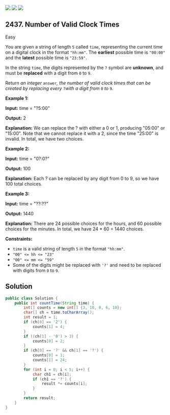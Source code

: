 [![](https://img.shields.io/github/stars/javadev/LeetCode-in-Java?label=Stars&style=flat-square)](https://github.com/javadev/LeetCode-in-Java)
[![](https://img.shields.io/github/forks/javadev/LeetCode-in-Java?label=Fork%20me%20on%20GitHub%20&style=flat-square)](https://github.com/javadev/LeetCode-in-Java/fork)
[![](https://img.shields.io/badge/-LeetCode%20in%20Kotlin-blue?style=flat-square)](https://github.com/javadev/LeetCode-in-Kotlin)

## 2437\. Number of Valid Clock Times

Easy

You are given a string of length `5` called `time`, representing the current time on a digital clock in the format `"hh:mm"`. The **earliest** possible time is `"00:00"` and the **latest** possible time is `"23:59"`.

In the string `time`, the digits represented by the `?` symbol are **unknown**, and must be **replaced** with a digit from `0` to `9`.

Return _an integer_ `answer`_, the number of valid clock times that can be created by replacing every_ `?`_with a digit from_ `0` _to_ `9`.

**Example 1:**

**Input:** time = "?5:00"

**Output:** 2

**Explanation:** We can replace the ? with either a 0 or 1, producing "05:00" or "15:00". Note that we cannot replace it with a 2, since the time "25:00" is invalid. In total, we have two choices.

**Example 2:**

**Input:** time = "0?:0?"

**Output:** 100

**Explanation:** Each ? can be replaced by any digit from 0 to 9, so we have 100 total choices.

**Example 3:**

**Input:** time = "??:??"

**Output:** 1440

**Explanation:** There are 24 possible choices for the hours, and 60 possible choices for the minutes. In total, we have 24 \* 60 = 1440 choices.

**Constraints:**

*   `time` is a valid string of length `5` in the format `"hh:mm"`.
*   `"00" <= hh <= "23"`
*   `"00" <= mm <= "59"`
*   Some of the digits might be replaced with `'?'` and need to be replaced with digits from `0` to `9`.

## Solution

```java
public class Solution {
    public int countTime(String time) {
        int[] counts = new int[] {3, 10, 0, 6, 10};
        char[] ch = time.toCharArray();
        int result = 1;
        if (ch[0] == '2') {
            counts[1] = 4;
        }
        if ((ch[1] - '0') > 3) {
            counts[0] = 2;
        }
        if (ch[0] == '?' && ch[1] == '?') {
            counts[0] = 1;
            counts[1] = 24;
        }
        for (int i = 0; i < 5; i++) {
            char ch1 = ch[i];
            if (ch1 == '?') {
                result *= counts[i];
            }
        }
        return result;
    }
}
```